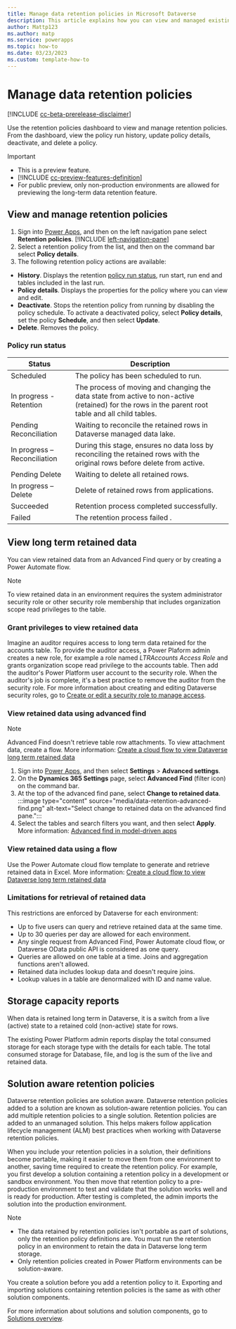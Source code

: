 ```yaml
---
title: Manage data retention policies in Microsoft Dataverse
description: This article explains how you can view and managed existing data retention policies in Microsoft Dataverse. 
author: Mattp123
ms.author: matp
ms.service: powerapps
ms.topic: how-to 
ms.date: 03/23/2023
ms.custom: template-how-to 
---
```

# Manage data retention policies

[!INCLUDE [cc-beta-prerelease-disclaimer](../../includes/cc-beta-prerelease-disclaimer.md)]

Use the retention policies dashboard to view and manage retention policies. From the dashboard, view the policy run history, update policy details, deactivate, and delete a policy.

> [!IMPORTANT]
> - This is a preview feature.
> - [!INCLUDE [cc-preview-features-definition](../../includes/cc-preview-features-definition.md)]
> - For public preview, only non-production environments are allowed for previewing the long-term data retention feature.

## View and manage retention policies

1. Sign into [Power Apps](https://make.powerapps.com/?utm_source=padocs&utm_medium=linkinadoc&utm_campaign=referralsfromdoc), and then on the left navigation pane select **Retention policies**. [!INCLUDE [left-navigation-pane](../../includes/left-navigation-pane.md)]
1. Select a retention policy from the list, and then on the command bar select **Policy details**.
1. The following retention policy actions are available:
  - **History**. Displays the retention [policy run status](#policy-run-status), run start, run end and tables included in the last run.
  - **Policy details**. Displays the properties for the policy where you can view and edit.
  - **Deactivate**. Stops the retention policy from running by disabling the policy schedule. To activate a deactivated policy, select **Policy details**, set the policy **Schedule**, and then select **Update**.
  - **Delete**. Removes the policy.

### Policy run status

|Status  |Description  |
|---------|---------|
|Scheduled     |  The policy has been scheduled to run.       |
|In progress - Retention     | The process of moving and changing the data state from active to non-active (retained) for the rows in the parent root table and all child tables.        |
|Pending Reconciliation     |  Waiting to reconcile the retained rows in Dataverse managed data lake.      |
|In progress – Reconciliation     | During this stage, ensures no data loss by reconciling the retained rows with the original rows before delete from active.     |
|Pending Delete     |  Waiting to delete all retained rows.       |
|In progress – Delete     |  Delete of retained rows from applications.       |
|Succeeded     |  Retention process completed successfully.       |
|Failed     |  The retention process failed  .     |

## View long term retained data

You can view retained data from an Advanced Find query or by creating a Power Automate flow. 

> [!NOTE]
> To view retained data in an environment requires the system administrator security role or other security role membership that includes organization scope read privileges to the table.

### Grant privileges to view retained data

Imagine an auditor requires access to long term data retained for the accounts table. To provide the auditor access, a Power Plaform admin creates a new role, for example a role named *LTRAccounts Access Role* and grants organization scope read privilege to the accounts table. Then add the auditor's Power Platform user account to the security role. When the auditor's job is complete, it's a best practice to remove the auditor from the security role. For more information about creating and editing Dataverse security roles, go to [Create or edit a security role to manage access](/power-platform/admin/create-edit-security-role). <!--I don't think this would be enough. Probably have to start with the App access user role and add this privilege. Also, how to access advanced find for the auditor? I believe they can go to maker portal > Settings > Advanced Settings > and then select the Advanced Find (filter icon)-->

### View retained data using advanced find

> [!NOTE]
> Advanced Find doesn't retrieve table row attachments. To view attachment data, create a flow. More information: [Create a cloud flow to view Dataverse long term retained data](data-retention-flow.md)

1. Sign into [Power Apps](https://make.powerapps.com/?utm_source=padocs&utm_medium=linkinadoc&utm_campaign=referralsfromdoc), and then select **Settings** > **Advanced settings**.
1. On the **Dynamics 365 Settings** page, select **Advanced Find** (filter icon) on the command bar.
1. At the top of the advanced find pane, select **Change to retained data**.
   :::image type="content" source="media/data-retention-advanced-find.png" alt-text="Select change to retained data on the advanced find pane.":::
1. Select the tables and search filters you want, and then select **Apply**. More information: [Advanced find in model-driven apps](../../user/advanced-find.md)

### View retained data using a flow

Use the Power Automate cloud flow template to generate and retrieve retained data in Excel. More information: [Create a cloud flow to view Dataverse long term retained data](data-retention-flow.md)

### Limitations for retrieval of retained data

This restrictions are enforced by Dataverse for each environment:

- Up to five users can query and retrieve retained data at the same time.
- Up to 30 queries per day are allowed for each environment.
- Any single request from Advanced Find, Power Automate cloud flow, or Dataverse OData public API is considered as one query.
- Queries are allowed on one table at a time. Joins and aggregation functions aren't allowed.
- Retained data includes lookup data and doesn't require joins.
- Lookup values in a table are denormalized with ID and name value.

## Storage capacity reports

When data is retained long term in Dataverse, it is a switch from a live (active) state to a retained cold (non-active) state for rows.

The existing Power Platform admin reports display the total consumed storage for each storage type with the details for each table. The total consumed storage for Database, file, and log is the sum of the live and retained data.

## Solution aware retention policies

Dataverse retention policies are solution aware. Dataverse retention policies added to a solution are known as solution-aware retention policies. You can add multiple retention policies to a single solution. Retention policies are added to an unmanaged solution. This helps makers follow application lifecycle management (ALM) best practices when working with Dataverse retention policies.

When you include your retention policies in a solution, their definitions become portable, making it easier to move them from one environment to another, saving time required to create the retention policy. For example, you first develop a solution containing a retention policy in a development or sandbox environment. You then move that retention policy to a pre-production environment to test and validate that the solution works well and is ready for production. After testing is completed, the admin imports the solution into the production environment.

> [!NOTE]
> - The data retained by retention policies isn't portable as part of solutions, only the retention policy definitions are. You must run the retention policy in an environment to retain the data in Dataverse long term storage.
> - Only retention policies created in Power Platform environments can be solution-aware.

You create a solution before you add a retention policy to it. Exporting and importing solutions containing retention policies is the same as with other solution components.

For more information about solutions and solution components, go to [Solutions overview](solutions-overview.md).

<!-- Brief intro and link to dev article for Enterprise governance - GDPR Bulk Delete-->